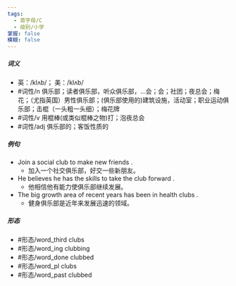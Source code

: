 ```yaml
---
tags:
  - 首字母/C
  - 级别/小学
掌握: false
模糊: false
---
```

##### 词义
- 英：/klʌb/； 美：/klʌb/
- #词性/n  俱乐部；读者俱乐部，听众俱乐部，…会；会；社团；夜总会；梅花；（尤指英国）男性俱乐部；(俱乐部使用的)建筑设施，活动室；职业运动俱乐部；击棍（一头粗一头细）；梅花牌
- #词性/v  用棍棒(或类似棍棒之物)打；泡夜总会
- #词性/adj  俱乐部的；客饭性质的
##### 例句
- Join a social club to make new friends .
	- 加入一个社交俱乐部，好交一些新朋友。
- He believes he has the skills to take the club forward .
	- 他相信他有能力使俱乐部继续发展。
- The big growth area of recent years has been in health clubs .
	- 健身俱乐部是近年来发展迅速的领域。
##### 形态
- #形态/word_third clubs
- #形态/word_ing clubbing
- #形态/word_done clubbed
- #形态/word_pl clubs
- #形态/word_past clubbed
